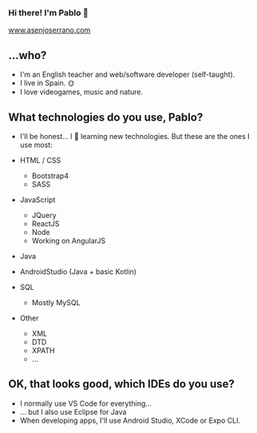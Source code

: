 ### Hi there! I'm Pablo 👋
www.asenjoserrano.com

## ...who?
 - I'm an English teacher and web/software developer (self-taught).
 - I live in Spain. 🌞
 - I love videogames, music and nature.
 
## What technologies do you use, Pablo?
 - I'll be honest... I 💖 learning new technologies. But these are the ones I use most:
 
  - HTML / CSS 
    - Bootstrap4
    - SASS
    
  - JavaScript 
    - JQuery
    - ReactJS
    - Node
    - Working on AngularJS
    
  - Java 
  
  - AndroidStudio (Java + basic Kotlin)
  
  - SQL 
    - Mostly MySQL
    
  - Other 
    - XML
    - DTD
    - XPATH
    - ...
    
## OK, that looks good, which IDEs do you use?
  - I normally use VS Code for everything...
  - ... but I also use Eclipse for Java
  - When developing apps, I'll use Android Studio, XCode or Expo CLI.
